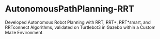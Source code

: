 # AutonomousPathPlanning-RRT
Developed Autonomous Robot Planning with RRT, RRT*, RRT*smart, and RRTconnect Algorithms, validated on Turtlebot3 in Gazebo within a Custom Maze Environment.
